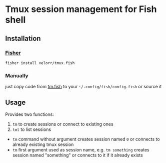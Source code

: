 # Tmux session management for Fish shell

## Installation

### [Fisher](https://github.com/jorgebucaran/fisher)

```fish
fisher install xelorr/tmux.fish
```

### Manually

just copy code from [tm.fish](functions/tm.fish) to your `~/.config/fish/config.fish` or source it

## Usage

Provides two functions:

1. `tm` to create sessions or connect to existing ones
2. `tml` to list sessions

- `tm` command without argument creates session named `0` or connects to already existing tmux session
- `tm` first argument used as session name, e.g. `tm something` creates session named "something" or connects to it if it already exists

